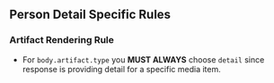 ## Person Detail Specific Rules

### Artifact Rendering Rule
  - For `body.artifact.type` you **MUST ALWAYS** choose `detail` since response is providing detail for a specific media item.
